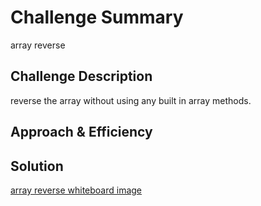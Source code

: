 # Challenge Summary
array reverse

## Challenge Description
reverse the array without using any built in array methods.

## Approach & Efficiency
<!-- What approach did you take? Why? What is the Big O space/time for this approach? -->

## Solution
[array reverse whiteboard image](/assets/reverse_array.png)